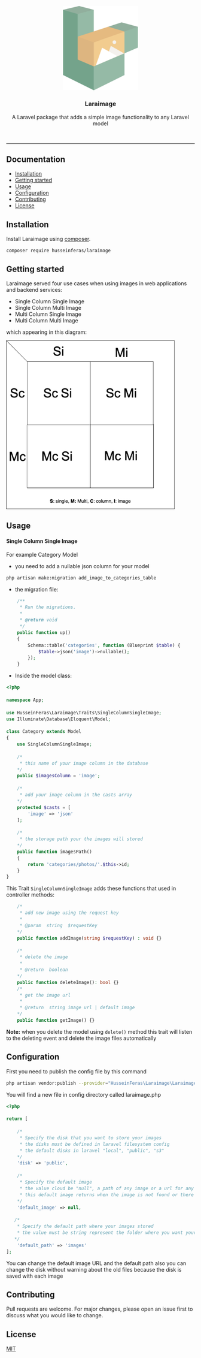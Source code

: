 <p align="center">
<img width="200" src="assets/laraimage_logo.svg" alt="Laraimage logo"></p>
<h3 align="center">Laraimage</h3>
<p align="center">A Laravel package that adds a simple image functionality to any Laravel model</p>
<br>

<hr>


## Documentation

* [Installation](#installation)
* [Getting started](#getting-started)
* [Usage](#usage)
* [Configuration](#configuration)
* [Contributing](#contributing)
* [License](#license)

## Installation

Install Laraimage using [composer](https://getcomposer.org/).


```
composer require husseinferas/laraimage
```


## Getting started

Laraimage served four use cases when using images in web applications and backend services:
* Single Column Single Image
* Single Column Multi Image
* Multi Column Single Image
* Multi Column Multi Image

which appearing in this diagram:   

<img src="assets/laraimage_table.png" width="450" alt="Laraimage diagram">

## Usage

#### Single Column Single Image

For example Category Model
* you need to add a nullable json column for your model

```bash
php artisan make:migration add_image_to_categories_table 
```

* the migration file:
```php
    /**
     * Run the migrations.
     *
     * @return void
     */
    public function up()
    {
        Schema::table('categories', function (Blueprint $table) {
            $table->json('image')->nullable();
        });
    }
```

* Inside the model class:

```php
<?php

namespace App;

use HusseinFeras\Laraimage\Traits\SingleColumnSingleImage;
use Illuminate\Database\Eloquent\Model;

class Category extends Model
{
    use SingleColumnSingleImage;

    /*
     * this name of your image column in the database
    */
    public $imagesColumn = 'image';
    
    /*
     * add your image column in the casts array
    */
    protected $casts = [
        'image' => 'json'
    ];

    /*
     * the storage path your the images will stored
    */
    public function imagesPath()
    {
        return 'categories/photos/'.$this->id;
    }
}
```

This Trait `SingleColumnSingleImage` adds these functions that used in controller methods:
```php
    /*
     * add new image using the request key
     *
     * @param  string  $requestKey
    */
    public function addImage(string $requestKey) : void {}

    /*
     * delete the image
     *
     * @return  boolean
    */
    public function deleteImage(): bool {}
    /*
     * get the image url
     *
     * @return  string image url | default image
    */
    public function getImage() {}
```

**Note:** when you delete the model using `delete()` method this trait will listen to the deleting event and delete the image files automatically

## Configuration

First you need to publish the config file by this command
```bash
php artisan vendor:publish --provider="HusseinFeras\Laraimage\LaraimageServiceProvider"
```
You will find a new file in config directory called laraimage.php
```php
<?php

return [

    /*
     * Specify the disk that you want to store your images
     * the disks must be defined in laravel filesystem config
     * the default disks in laravel "local", "public", "s3"
    */
    'disk' => 'public',

    /*
     * Specify the default image
     * the value cloud be "null", a path of any image or a url for any external image
     * this default image returns when the image is not found or there is an error while getting the image
    */
    'default_image' => null,

   /*
    * Specify the default path where your images stored
    * the value must be string represent the folder where you want your images to stored inside the given disk
   */
    'default_path' => 'images'
];

```

You can change the default image URL and the default path also you can change the disk without warning about the old files because the disk is saved with each image

## Contributing
Pull requests are welcome. For major changes, please open an issue first to discuss what you would like to change.

## License
[MIT](https://choosealicense.com/licenses/mit/)

